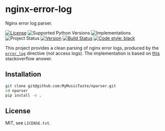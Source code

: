 # nginx-error-log
Nginx error log parser.

[![License](https://img.shields.io/pypi/l/nginx-error-log.svg)](https://github.com/madsmtm/nginx-error-log/blob/master/LICENSE.txt)
![Supported Python Versions](https://img.shields.io/pypi/pyversions/nginx-error-log.svg)
![Implementations](https://img.shields.io/pypi/implementation/nginx-error-log.svg)
![Project Status](https://img.shields.io/pypi/status/nginx-error-log.svg)
[![Version](https://img.shields.io/pypi/v/nginx-error-log.svg)](https://pypi.org/project/nginx-error-log/)
[![Build Status](https://travis-ci.com/madsmtm/nginx-error-log.svg)](https://travis-ci.com/madsmtm/nginx-error-log)
[![Code style: black](https://img.shields.io/badge/code%20style-black-000000.svg)](https://github.com/ambv/black)

This project provides a clean parsing of nginx error logs, produced by the
[`error_log`](https://nginx.org/en/docs/ngx_core_module.html#error_log) directive (not
access logs). The implementation is based on
[this](https://stackoverflow.com/a/26125951) stackoverflow answer.


## Installation
```sh
git clone git@github.com:MyMusicTaste/nparser.git
cd nparser
pip install -e .
```


## License
MIT, see `LICENSE.txt`.
